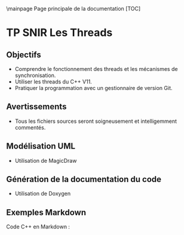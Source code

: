 \mainpage Page principale de la documentation
[TOC]
# TP SNIR Les Threads
## Objectifs
- Comprendre le fonctionnement des threads et les mécanismes de synchronisation.
- Utiliser les threads du C++ V11.
- Pratiquer la programmation avec un gestionnaire de version Git.
## Avertissements
- Tous les fichiers sources seront soigneusement et intelligemment commentés.
## Modélisation UML
- Utilisation de MagicDraw
## Génération de la documentation du code
- Utilisation de Doxygen
## Exemples Markdown
Code C++ en Markdown :